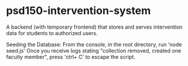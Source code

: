# psd150-intervention-system
A backend (with temporary frontend) that stores and serves intervention data for students to authorized users.

Seeding the Database:
  From the console, in the root directory, run 'node seed.js'
  Once you receive logs stating "collection removed, created one faculty member", press 'ctrl+ C' to escape the script.
